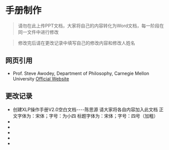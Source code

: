 ﻿手册制作
============
>请勿在此上传PPT文档，大家将自己的内容转化为Word文档，每一阶段在同一文件中进行修改

>修改完后请在更改记录中填写自己的修改内容和修改人姓名


网页引用
--------------
*  Prof. Steve Awodey, Department of Philosophy, Carnegie Mellon University [Official Website](http://www.andrew.cmu.edu/user/awodey/)

更改记录
----------------
* 创建XLP操作手册V2.0空白文档----陈思源
	请大家将各自内容加入此文档
	正文字体为：宋体；字号：为小四
	标题字体为：宋体；字号：四号（加粗）
*
*
*
*
*